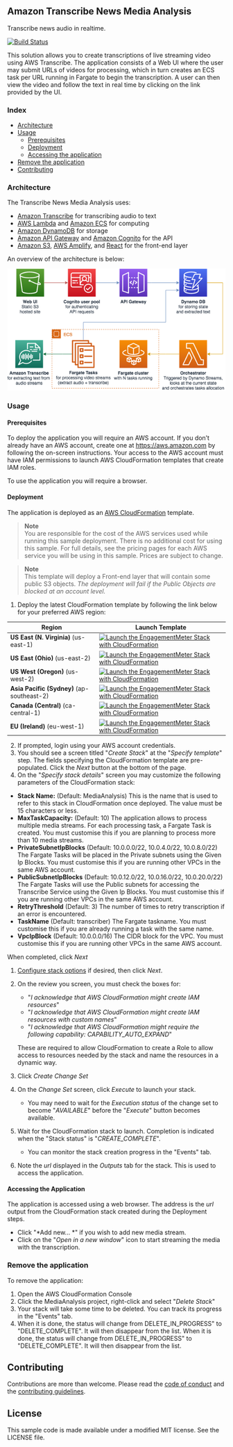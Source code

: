 ## Amazon Transcribe News Media Analysis

Transcribe news audio in realtime.

[![Build Status](https://travis-ci.org/aws-samples/amazon-transcribe-news-media-analysis.svg?branch=master)](https://travis-ci.org/aws-samples/amazon-transcribe-news-media-analysis)

This solution allows you to create transcriptions of live streaming video using AWS Transcribe. The application 
consists of a Web UI where the user may submit URLs of videos for processing, which in turn creates an ECS task per URL
running in Fargate to begin the transcription. A user can then view the video and follow the text in real time by 
clicking on the link provided by the UI. 

### Index

* [Architecture](#architecture)
* [Usage](#usage)
  * [Prerequisites](#prerequisites)
  * [Deployment](#deployment)
  * [Accessing the application](#accessing-the-application)
* [Remove the application](#remove-the-application)
* [Contributing](#contributing)

### Architecture

The Transcribe News Media Analysis uses:
* [Amazon Transcribe](https://aws.amazon.com/transcribe) for transcribing audio to text
* [AWS Lambda](https://aws.amazon.com/lambda) and [Amazon ECS](https://aws.amazon.com/ecs) for computing
* [Amazon DynamoDB](https://aws.amazon.com/dynamodb) for storage
* [Amazon API Gateway](https://aws.amazon.com/api-gateway) and [Amazon Cognito](https://aws.amazon.com/cognito) for the API
* [Amazon S3](https://aws.amazon.com/s3), [AWS Amplify](https://aws.amazon.com/amplify), and [React](https://reactjs.org) for the front-end layer

An overview of the architecture is below:

![Architecture](docs/arch_diagram.png)

### Usage

#### Prerequisites

To deploy the application you will require an AWS account. If you don’t already have an AWS account, create one at <https://aws.amazon.com> by following the on-screen instructions. Your access to the AWS account must have IAM permissions to launch AWS CloudFormation templates that create IAM roles.

To use the application you will require a browser.

#### Deployment

The application is deployed as an [AWS CloudFormation](https://aws.amazon.com/cloudformation) template.

> **Note**  
You are responsible for the cost of the AWS services used while running this sample deployment. There is no additional cost for using this sample. For full details, see the pricing pages for each AWS service you will be using in this sample. Prices are subject to change.

> **Note**   
This template will deploy a Front-end layer that will contain some public S3 objects. _The deployment will fail if the Public Objects are blocked at an account level._

1. Deploy the latest CloudFormation template by following the link below for your preferred AWS region:

|Region|Launch Template|
|------|---------------|
|**US East (N. Virginia)** (us-east-1) | [![Launch the EngagementMeter Stack with CloudFormation](docs/deploy-to-aws.png)](https://console.aws.amazon.com/cloudformation/home?region=us-east-1#/stacks/new?stackName=MediaAnalysis&templateURL=https://solution-builders-us-east-1.s3.us-east-1.amazonaws.com/amazon-transcribe-news-media-analysis/latest/main.template)|
|**US East (Ohio)** (us-east-2) | [![Launch the EngagementMeter Stack with CloudFormation](docs/deploy-to-aws.png)](https://console.aws.amazon.com/cloudformation/home?region=us-east-2#/stacks/new?stackName=MediaAnalysis&templateURL=https://solution-builders-us-east-2.s3.uus-east-2.amazonaws.com/amazon-transcribe-news-media-analysis/latest/main.template)|
|**US West (Oregon)** (us-west-2) | [![Launch the EngagementMeter Stack with CloudFormation](docs/deploy-to-aws.png)](https://console.aws.amazon.com/cloudformation/home?region=us-west-2#/stacks/new?stackName=MediaAnalysis&templateURL=https://solution-builders-us-west-2.s3.us-west-2.amazonaws.com/amazon-transcribe-news-media-analysis/latest/main.template)|
|**Asia Pacific (Sydney)** (ap-southeast-2) | [![Launch the EngagementMeter Stack with CloudFormation](docs/deploy-to-aws.png)](https://console.aws.amazon.com/cloudformation/home?region=ap-southeast-2#/stacks/new?stackName=MediaAnalysis&templateURL=https://solution-builders-ap-southeast-2.s3.ap-southeast-2.amazonaws.com/amazon-transcribe-news-media-analysis/latest/main.template)|
|**Canada (Central)** (ca-central-1) | [![Launch the EngagementMeter Stack with CloudFormation](docs/deploy-to-aws.png)](https://console.aws.amazon.com/cloudformation/home?region=ca-central-1#/stacks/new?stackName=MediaAnalysis&templateURL=https://solution-builders-ca-central-1.s3.ca-central-1.amazonaws.com/amazon-transcribe-news-media-analysis/latest/main.template)|
|**EU (Ireland)** (eu-west-1) | [![Launch the EngagementMeter Stack with CloudFormation](docs/deploy-to-aws.png)](https://console.aws.amazon.com/cloudformation/home?region=eu-west-1#/stacks/new?stackName=MediaAnalysis&templateURL=https://solution-builders-eu-west-1.s3.eu-west-1.amazonaws.com/amazon-transcribe-news-media-analysis/latest/main.template)|

2. If prompted, login using your AWS account credentials.
1. You should see a screen titled "*Create Stack*" at the "*Specify template*" step. The fields specifying the CloudFormation template are pre-populated. Click the *Next* button at the bottom of the page.
1. On the "*Specify stack details*" screen you may customize the following parameters of the CloudFormation stack:
  * **Stack Name:** (Default: MediaAnalysis) This is the name that is used to refer to this stack in CloudFormation once deployed. The value must be 15 characters or less.
  * **MaxTaskCapacity:** (Default: 10) The application allows to process multiple media streams. For each processing task, a Fargate Task is created. You must customise this if you are planning to process more than 10 media streams.
  * **PrivateSubnetIpBlocks** (Default: 10.0.0.0/22, 10.0.4.0/22, 10.0.8.0/22) The Fargate Tasks will be placed in the Private subnets using the Given Ip Blocks. You must customise this if you are running other VPCs in the same AWS account.
  * **PublicSubnetIpBlocks** (Default: 10.0.12.0/22, 10.0.16.0/22, 10.0.20.0/22) The Fargate Tasks will use the Public subnets for accessing the Transcribe Service using the Given Ip Blocks. You must customise this if you are running other VPCs in the same AWS account.
  * **RetryThreshold** (Default: 3) The number of times to retry transcription if an error is encountered.
  * **TaskName** (Default: transcriber) The Fargate taskname. You must customise this if you are already running a task with the same name.
  * **VpcIpBlock** (Default: 10.0.0.0/16) The CIDR block for the VPC. You must customise this if you are running other VPCs in the same AWS account.

   When completed, click *Next*
1. [Configure stack options](https://docs.aws.amazon.com/AWSCloudFormation/latest/UserGuide/cfn-console-add-tags.html) if desired, then click *Next*.
1. On the review you screen, you must check the boxes for:
   * "*I acknowledge that AWS CloudFormation might create IAM resources*" 
   * "*I acknowledge that AWS CloudFormation might create IAM resources with custom names*"
   * "*I acknowledge that AWS CloudFormation might require the following capability: CAPABILITY_AUTO_EXPAND*"

   These are required to allow CloudFormation to create a Role to allow access to resources needed by the stack and name the resources in a dynamic way.
1. Click *Create Change Set* 
1. On the *Change Set* screen, click *Execute* to launch your stack.
   * You may need to wait for the *Execution status* of the change set to become "*AVAILABLE*" before the "*Execute*" button becomes available.
1. Wait for the CloudFormation stack to launch. Completion is indicated when the "Stack status" is "*CREATE_COMPLETE*".
   * You can monitor the stack creation progress in the "Events" tab.
1. Note the *url* displayed in the *Outputs* tab for the stack. This is used to access the application.

#### Accessing the Application

The application is accessed using a web browser. The address is the *url* output from the CloudFormation stack created during the Deployment steps.

* Click "*Add new...  *" if you wish to add new media stream.
* Click on the "*Open in a new window*" icon to start streaming the media with the transcription.

### Remove the application

To remove the application:

1. Open the AWS CloudFormation Console
1. Click the MediaAnalysis project, right-click and select "*Delete Stack*"
1. Your stack will take some time to be deleted. You can track its progress in the "Events" tab.
1. When it is done, the status will change from DELETE_IN_PROGRESS" to "DELETE_COMPLETE". It will then disappear from the list.
When it is done, the status will change from DELETE_IN_PROGRESS" to "DELETE_COMPLETE". It will then disappear from 
the list.

## Contributing

Contributions are more than welcome. Please read the [code of conduct](CODE_OF_CONDUCT.md) and the [contributing guidelines](CONTRIBUTING.md).

## License

This sample code is made available under a modified MIT license. See the LICENSE file.
